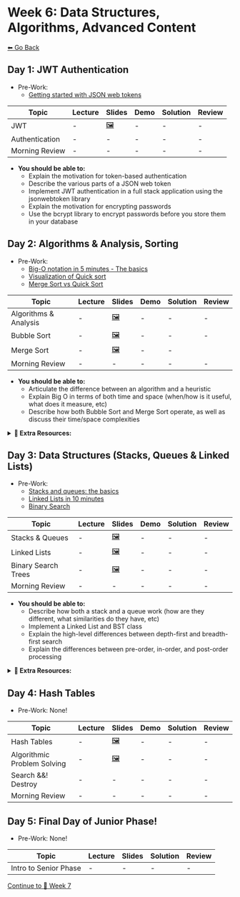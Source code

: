 # Week 6: Data Structures, Algorithms, Advanced Content

[⬅ Go Back](README.md)

## Day 1: JWT Authentication

- Pre-Work:
  - [Getting started with JSON web tokens](https://auth0.com/learn/json-web-tokens/)

| Topic          | Lecture | Slides          | Demo | Solution | Review |
| -------------- | ------- | --------------- | ---- | -------- | ------ |
| JWT            | -       | [🖼️][jwt-slides] | -    | -        | -      |
| Authentication | -       | -               | -    | -        | -      |
| Morning Review | -       | -               | -    | -        | -      |

[//]: # " Paste in table above >> [📺][jwt-lec] "
[jwt-lec]: #paste-YouTube-link-here
[jwt-slides]: https://docs.google.com/presentation/d/10xFSLjUGROHLZM1HtMsKzWKZh04UPf-UpHCu7582tsQ/edit?usp=sharing
[//]: # " Paste in table above >> [👾][authentication-sol] "
[authentication-sol]: ###
[//]: # " Paste in table above >> [📺][am-rev-6-4] "
[am-rev-6-4]: #paste-YouTube-link-here
[//]: # " Paste in table above >> [🎟][am-rev-6-4-ticket] "
[am-rev-6-4-ticket]: #paste-google-form-link-here
[//]: # " Paste in table above >> [🧑‍💻][am-rev-6-4-demo] "
[am-rev-6-4-demo]: #link-demo-here
[//]: # " Paste in table above >> [👾][am-rev-6-4-sol] "
[am-rev-6-4-sol]: #paste-gist-here

- **You should be able to:**
  - Explain the motivation for token-based authentication
  - Describe the various parts of a JSON web token
  - Implement JWT authentication in a full stack application using the jsonwebtoken library
  - Explain the motivation for encrypting passwords
  - Use the bcrypt library to encrypt passwords before you store them in your database

</details>

## Day 2: Algorithms & Analysis, Sorting

- Pre-Work:
  - [Big-O notation in 5 minutes - The basics][big-o-basics]
  - [Visualization of Quick sort][quick-sort-viz]
  - [Merge Sort vs Quick Sort][merge-vs-quick]

[big-o-basics]: https://youtu.be/__vX2sjlpXU
[quick-sort-viz]: https://youtu.be/aXXWXz5rF64
[merge-vs-quick]: https://youtu.be/es2T6KY45cA

| Topic                 | Lecture | Slides                  | Demo | Solution | Review |
| --------------------- | ------- | ----------------------- | ---- | -------- | ------ |
| Algorithms & Analysis | -       | [🖼️][big-o-slides]       | -    | -        | -      |
| Bubble Sort           | -       | [🖼️][bubble-sort-slides] | -    | -        | -      |
| Merge Sort            | -       | [🖼️][merge-sort-slides]  | -    | -        |
| Morning Review        | -       | -                       | -    | -        | -      |

[//]: # " Paste in table above >> [📺][big-o-lec] "
[big-o-lec]: #paste-YouTube-link-here
[big-o-slides]: https://docs.google.com/presentation/d/1XEZTxq_PyuFhEk0f_wl_f25x1f1dDV7XAdJhfa6gp0E/edit?usp=sharing
[//]: # " Paste in table above >> [📺][bubble-sort-lec] "
[bubble-sort-lec]: #paste-YouTube-link-here
[bubble-sort-slides]: https://docs.google.com/presentation/d/1uytV7plwn3bK2syjRTXGnZj2Opu7gjt2fSBzaBqdh7E/edit?usp=sharing
[//]: # " Paste in table above >> [👾][bubble-sort-sol] "
[bubble-sort-sol]: ###
[//]: # " Paste in table above >> [📺][bubble-sort-rev] "
[bubble-sort-rev]: ###
[//]: # " Paste in table above >> [📺][merge-sort-lec] "
[merge-sort-lec]: #paste-YouTube-link-here
[merge-sort-slides]: https://docs.google.com/presentation/d/1UyF-e9yBkfUBTqn9kut7S4EcjQi77xccaQAmwgospt8/edit?usp=sharing
[//]: # " Paste in table above >> [👾][merge-sort-sol] "
[merge-sort-sol]: ###
[//]: # " Paste in table above >> [📺][merge-sort-rev] "
[merge-sort-rev]: ###
[//]: # " Paste in table above >> [📺][am-rev-6-2] "
[am-rev-6-2]: #paste-YouTube-link-here
[//]: # " Paste in table above >> [🎟][am-rev-6-2-ticket] "
[am-rev-6-2-ticket]: #paste-google-form-link-here
[//]: # " Paste in table above >> [🧑‍💻][am-rev-6-2-demo] "
[am-rev-6-2-demo]: #link-demo-here
[//]: # " Paste in table above >> [👾][am-rev-6-2-sol] "
[am-rev-6-2-sol]: #paste-gist-here

- **You should be able to:**
  - Articulate the difference between an algorithm and a heuristic
  - Explain Big O in terms of both time and space (when/how is it useful, what does it measure, etc)
  - Describe how both Bubble Sort and Merge Sort operate, as well as discuss their time/space complexities

**<details><summary>📎 Extra Resources:</summary>**

- [Sorting Algorithms][sorting-algos]
- [Khan Academy Big-O vs Big-Theta][big-o-big-theta]
- Interview Cake:
  - [Big O Notation](https://www.interviewcake.com/article/javascript/big-o-notation-time-and-space-complexity)
  - [Logarithms](https://www.interviewcake.com/article/javascript/logarithms)
- Visualizations:
  - [Toptal: Sorting Algorithms Animations](https://www.toptal.com/developers/sorting-algorithms)
  - [Visualization: Bubble Sort vs. Quick Sort](https://youtu.be/aXXWXz5rF64)
  - [Visualization: Merge Sort vs. Quick Sort](https://youtu.be/es2T6KY45cA)
  - [VisuAlgo: Visualising data structures and algoroithms through animation](https://visualgo.net/en)

[sorting-algos]: https://brilliant.org/wiki/sorting-algorithms/
[big-o-big-theta]: https://www.khanacademy.org/computing/computer-science/algorithms/asymptotic-notation/a/asymptotic-notation

</details>

## Day 3: Data Structures (Stacks, Queues & Linked Lists)

- Pre-Work:
  - [Stacks and queues: the basics][stacks-queues-basics]
  - [Linked Lists in 10 minutes][linked-lists-10-min]
  - [Binary Search][binary-search-vid]

[stacks-queues-basics]: https://youtu.be/6QS_Cup1YoI
[linked-lists-10-min]: https://youtu.be/LOHBGyK3Hbs
[binary-search-vid]: https://youtu.be/D5SrAga1pno

| Topic               | Lecture | Slides                    | Demo | Solution | Review |
| ------------------- | ------- | ------------------------- | ---- | -------- | ------ |
| Stacks & Queues     | -       | [🖼️][stacks-queues-slides] | -    | -        | -      |
| Linked Lists        | -       | [🖼️][linked-lists-slides]  | -    | -        | -      |
| Binary Search Trees | -       | [🖼️][bst-slides]           | -    | -        | -      |
| Morning Review      | -       | -                         | -    | -        | -      |

[//]: # " Paste in table above >> [📺][stacks-queues-lec] "
[stacks-queues-lec]: #paste-YouTube-link-here
[stacks-queues-slides]: https://docs.google.com/presentation/d/1O0slGUG0lbXUXL6lUTO_VfhpnO6dBDOxfl-PP_r8O84/edit?usp=sharing
[//]: # " Paste in table above >> [📺][linked-lists-lec] "
[linked-lists-lec]: #paste-YouTube-link-here
[linked-lists-slides]: https://docs.google.com/presentation/d/1WGDpT3tCybZCs8s9jxeQx2Q9WyoZRrOiUtBoAG-UO_w/edit?usp=sharing
[//]: # " Paste in table above >> [👾][linked-lists-sol] "
[linked-lists-sol]: ###
[//]: # " Paste in table above >> [📺][linked-lists-rev] "
[linked-lists-rev]: ###
[//]: # " Paste in table above >> [📺][bst-lec] "
[bst-lec]: #paste-YouTube-link-here
[bst-slides]: https://docs.google.com/presentation/d/1X9gjfbZjp-jJGr-xkyxpVa9z36LHK_SWym4gV1bxV5c/edit?usp=sharing
[//]: # " Paste in table above >> [👾][bst-sol] "
[bst-sol]: ###
[//]: # " Paste in table above >> [📺][bst-rev] "
[bst-rev]: ###
[//]: # " Paste in table above >> [📺][am-rev-6-1] "
[am-rev-6-1]: #paste-YouTube-link-here
[//]: # " Paste in table above >> [🎟][am-rev-6-1-ticket] "
[am-rev-6-1-ticket]: #paste-google-form-link-here
[//]: # " Paste in table above >> [🧑‍💻][am-rev-6-1-demo] "
[am-rev-6-1-demo]: #link-demo-here
[//]: # " Paste in table above >> [👾][am-rev-6-1-sol] "
[am-rev-6-1-sol]: #paste-gist-here

- **You should be able to:**
  - Describe how both a stack and a queue work (how are they different, what similarities do they have, etc)
  - Implement a Linked List and BST class
  - Explain the high-level differences between depth-first and breadth-first search
  - Explain the differences between pre-order, in-order, and post-order processing

**<details><summary>📎 Extra Resources:</summary>**

- [Computer Science Fundamentals][cs-fun]
- [Data Structures 101: Binary Search Trees][bst-intro]

[cs-fun]: https://www.youtube.com/watch?v=5pmSAEeMsfo
[bst-intro]: https://medium.freecodecamp.org/data-structures-101-binary-search-tree-398267b6bff0

</details>

## Day 4: Hash Tables

- Pre-Work: None!

| Topic                       | Lecture | Slides                       | Demo | Solution | Review |
| --------------------------- | ------- | ---------------------------- | ---- | -------- | ------ |
| Hash Tables                 | -       | [🖼️][hash-table-slides]       | -    | -        | -      |
| Algorithmic Problem Solving | -       | [🖼️][algorithmic-prob-slides] | -    | -        | -      |
| Search &&! Destroy          | -       | -                            | -    | -        | -      |
| Morning Review              | -       | -                            | -    | -        | -      |

[//]: # " Paste in table above >> [📺][hash-table-lec] "
[hash-table-lec]: #paste-YouTube-link-here
[hash-table-slides]: https://docs.google.com/presentation/d/1y6ZqABDfxA6tNuAAhC-PoSHFaJPEK0HO-ys113o5CzY/edit?usp=sharing
[//]: # " Paste in table above >> [🧑‍💻][hash-table-demo] "
[hash-table-demo]: #link-demo-here
[//]: # " Paste in table above >> [📺][algorithmic-prob-lec] "
[algorithmic-prob-lec]: #paste-YouTube-link-here
[algorithmic-prob-slides]: https://docs.google.com/presentation/d/1-JH0S0ZdYgaLWtofxyAfGvm9vHrDzIHD-r0-CGJjrEA/edit?usp=sharing
[//]: # " Paste in table above >> [🧑‍💻][algorithmic-prob-demo] "
[algorithmic-prob-demo]: #link-demo-here
[//]: # " Paste in table above >> [👾][search-destroy-sol] "
[search-destroy-sol]: ###
[//]: # " Paste in table above >> [📺][am-rev-6-3] "
[am-rev-6-3]: #paste-YouTube-link-here
[//]: # " Paste in table above >> [🎟][am-rev-6-3-ticket] "
[am-rev-6-3-ticket]: #paste-google-form-link-here
[//]: # " Paste in table above >> [🧑‍💻][am-rev-6-3-demo] "
[am-rev-6-3-demo]: #link-demo-here
[//]: # " Paste in table above >> [👾][am-rev-6-3-sol] "
[am-rev-6-3-sol]: #paste-gist-here

## Day 5: Final Day of Junior Phase!

- Pre-Work: None!

| Topic                 | Lecture | Slides | Solution | Review |
| --------------------- | ------- | ------ | -------- | ------ |
| Intro to Senior Phase | -       | -      | -        | -      |

[//]: # " Paste in table above >> [📺][senior-intro-lec] "
[senior-intro-lec]: #replace-with-YouTube-link
[//]: # " Paste in table above >> [🖼️][senior-intro-slides] "
[senior-intro-slides]: #link-to-slide-deck-here

[Continue to 📆 Week 7](WEEK7.md)
